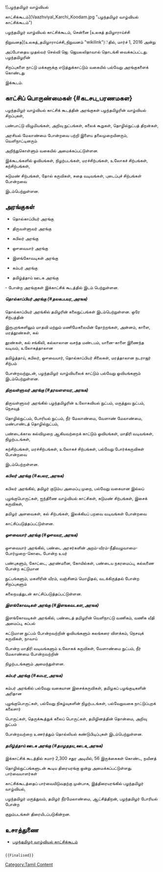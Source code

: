 ![பழந்தமிழர் வாழ்வியல்
காட்சிக்கூடம்](Vaazhviyal_Karchi_Koodam.jpg "பழந்தமிழர் வாழ்வியல் காட்சிக்கூடம்")
பழந்தமிழர் வாழ்வியல் காட்சிக்கூடம், சென்னை [உலகத் தமிழாராய்ச்சி
நிறுவனத](உலகத்_தமிழாராய்ச்சி_நிறுவனம் "wikilink")்தில், மார்ச் 1, 2016 அன்று
அப்போதைய முதல்வர் செல்வி ஜெ. ஜெயலலிதாவால் தொடங்கி வைக்கப்பட்டது. பழந்தமிழரின்
சிறப்புகளை நாட்டு மக்களுக்கு எடுத்துக்காட்டும் வகையில் பல்வேறு அரங்குகளைக் கொண்டது
இக்கூடம்.

## காட்சிப் பொருண்மைகள் {#கடசப_பரணமகள}

பழந்தமிழர் வாழ்வியல் காட்சிக் கூடத்தின் அரங்குகள் பழந்தமிழரின் வாழ்வியல் சிறப்புகள்,
பண்பாட்டு விழுமியங்கள், அறிவு நுட்பங்கள், கலைக் கூறுகள், தொழில்நுட்பத் திறன்கள்,
அரசியல் மேலாண்மை போன்றவை பற்றி இளைய தலைமுறையினரும், வெளிநாட்டினரும்
அறிந்துகொள்ளும் வகையில் அமைக்கப்பட்டுள்ளன.

இக்கூடங்களில் ஓவியங்கள், நிழற்படங்கள், மரச்சிற்பங்கள், உலோகச் சிற்பங்கள், கற்சிற்பங்கள்,
சுடுமண் சிற்பங்கள், தோல் கருவிகள், சுதை வடிவங்கள், புடைப்புச் சிற்பங்கள் போன்றவை
இடம்பெற்றுள்ளன.

## அரங்குகள்

-   தொல்காப்பியர் அரங்கு
-   திருவள்ளுவர் அரங்கு
-   கபிலர் அரங்கு
-   ஔவையார் அரங்கு
-   இளங்கோவடிகள் அரங்கு
-   கம்பர் அரங்கு
-   தமிழ்த்தாய் ஊடக அரங்கு

\- போன்ற அரங்குகள் இக்காட்சிக் கூடத்தில் இடம் பெற்றுள்ளன.

##### தொல்காப்பியர் அரங்கு {#தலகபபயர_அரஙக}

தொல்காப்பியர் அரங்கில் தமிழரின் கலைநுட்பங்கள் இடம்பெற்றுள்ளன. ஒரே சிற்பத்தின்
இருபுறங்களிலும் மாதவி மற்றும் மணிமேகலையின் தோற்றங்கள், அன்னம், காளை, மரத்தூண்கள், கல்
தூண்கள், கல் சங்கிலி, கல்லாலான வசந்த மண்டபம், யானை-காளை இணைந்த வடிவம், உலோகத்தாலான
தமிழ்த்தாய், கபிலர், ஔவையார், தொல்காப்பியர் சிலைகள், மரத்தாலான நடராஜர் சிற்பம்
போன்றவற்றுடன், பழந்தமிழர் வாழ்வியலைக் காட்டும் பல்வேறு ஓவியங்களும் இடம்பெற்றுள்ளன.

##### திருவள்ளுவர் அரங்கு {#தரவளளவர_அரஙக}

திருவள்ளுவர் அரங்கில் பழந்தமிழரின் உலோகவியல் நுட்பம், மருத்துவ நுட்பம், நெசவுத்
தொழில்நுட்பம், போரியல் நுட்பம், நீர் மேலாண்மை, வேளாண் மேலாண்மை, மண்பாண்டத் தொழில்நுட்பம்,
பண்டைக்கால கல்விமுறை ஆகியவற்றைக் காட்டும் ஓவியங்கள், மாதிரி வடிவங்கள், நிழற்படங்கள்,
கற்சிற்பங்கள், மரச்சிற்பங்கள், உலோகச் சிற்பங்கள், பல்வேறு போர்க்கருவிகள் போன்றவை
இடம்பெற்றள்ளன.

##### கபிலர் அரங்கு {#கபலர_அரஙக}

கபிலர் அரங்கில், தமிழர் குடும்ப அமைப்பு முறை, பல்வேறு வகையான இல்லப்
புழங்குபொருட்கள், ஐந்திணை வாழ்வியல் காட்சிகள், சுடுமண் சிற்பங்கள், இசைக் கருவிகள்,
தமிழர் அளவைகள், கல் சிற்பங்கள், இலக்கியப் பறவை வடிவங்கள் போன்றவை
காட்சிப்படுத்தப்பட்டுள்ளன.

##### ஔவையார் அரங்கு {#ஔவயர_அரஙக}

ஔவையார் அரங்கில், பண்டை அரசர்களின் அறம்-வீரம்-நீதிவழுவாமை-போர்முறை-கொடை போன்ற உயர்
பண்புகளும், கோட்டை, அரண்மனை, கோயில்கள், பண்டைய நகரமைப்பு, கல்லணை போன்ற கட்டுமான
நுட்பங்களும், மகளிரின் வீரம், வஞ்சினம் மொழிதல், வடக்கிருத்தல் போன்ற சிறப்புகளும்
கலைநயத்துடன் காட்சிப்படுத்தப்பட்டுள்ளன.

##### இளங்கோவடிகள் அரங்கு {#இளஙகவடகள_அரஙக}

இளங்கோவடிகள் அரங்கில், பண்டைத் தமிழரின் வெளிநாட்டு வணிகம், வணிக வீதி அமைப்பு, கப்பல்
கட்டுமான நுட்பம் போன்றவற்றின் ஓவியங்களும் கலங்கரை விளக்கம், நெசவுக் கருவிகள், நாவாய்
போன்ற மாதிரி வடிவங்களும் உலோகக் கருவிகள், வேளாண்மை நுட்பம், நீர் மேலாண்மை போன்றவற்றின்
நிழற்படங்களும் அமைந்துள்ளன.

##### கம்பர் அரங்கு {#கமபர_அரஙக}

கம்பர் அரங்கில் பல்வேறு வகையான இசைக்கருவிகள், தமிழகப் பழங்குடிகளின் அரிதான
புழங்குபொருட்கள், பல்வேறு நிகழ்வுகளின் நிழற்படங்கள், பல்வேறுவகை நாட்டுப்புறக் கலைசார்
பொருட்கள், தெருக்கூத்துக் கலைப் பொருட்கள், தமிழினத்தின் தொன்மை, அறிவு நுட்பம்
போன்றவற்றை உணர்த்தும் தொல்லியல் கண்டுபிடிப்புகள் இடம்பெற்றுள்ளன.

##### தமிழ்த்தாய் ஊடக அரங்கு {#தமழததய_ஊடக_அரஙக}

இக்காட்சிக் கூடத்தில் சுமார் 2,300 சதுர அடியில், 56 இருக்கைகள் கொண்ட, நவீனத்
தொழில்நுட்பங்களுடன் கூடிய திரையரங்கு ஒன்று அமைக்கப்பட்டுள்ளது. பார்வையாளர்கள்
காட்சிக்கூடத்தைப் பார்வையிடுவதற்கு முன்பாக, இத்திரையரங்கில் பழந்தமிழர் வாழ்வியல்,
பழந்தமிழர் மருத்துவம், தமிழர் நீர்மேலாண்மை, ஆட்சித்திறன், பழந்தமிழர் போரியல் போன்ற
குறும்படங்கள் திரையிடப்படுகின்றன.

## உசாத்துணை

-   [பழந்தமிழர் வாழ்வியல் காட்சிக்கூடம்](http://pvkk.org/)

```{=mediawiki}
{{Finalised}}
```
[Category:Tamil Content](Category:Tamil_Content "wikilink")
